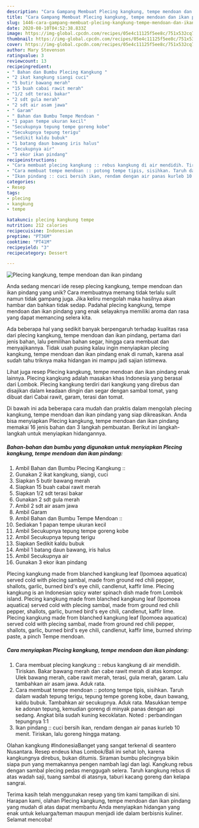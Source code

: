 ```yaml
---
description: "Cara Gampang Membuat Plecing kangkung, tempe mendoan dan ikan pindang yang Enak"
title: "Cara Gampang Membuat Plecing kangkung, tempe mendoan dan ikan pindang yang Enak"
slug: 1446-cara-gampang-membuat-plecing-kangkung-tempe-mendoan-dan-ikan-pindang-yang-enak
date: 2020-08-10T04:52:38.833Z
image: https://img-global.cpcdn.com/recipes/05e4c11125f5ee8c/751x532cq70/plecing-kangkung-tempe-mendoan-dan-ikan-pindang-foto-resep-utama.jpg
thumbnail: https://img-global.cpcdn.com/recipes/05e4c11125f5ee8c/751x532cq70/plecing-kangkung-tempe-mendoan-dan-ikan-pindang-foto-resep-utama.jpg
cover: https://img-global.cpcdn.com/recipes/05e4c11125f5ee8c/751x532cq70/plecing-kangkung-tempe-mendoan-dan-ikan-pindang-foto-resep-utama.jpg
author: Mary Stevenson
ratingvalue: 3
reviewcount: 13
recipeingredient:
- " Bahan dan Bumbu Plecing Kangkung "
- "2 ikat kangkung siangi cuci"
- "5 butir bawang merah"
- "15 buah cabai rawit merah"
- "1/2 sdt terasi bakar"
- "2 sdt gula merah"
- "2 sdt air asam jawa"
- " Garam"
- " Bahan dan Bumbu Tempe Mendoan "
- "1 papan tempe ukuran kecil"
- "Secukupnya tepung tempe goreng kobe"
- "Secukupnya tepung terigu"
- "Sedikit kaldu bubuk"
- "1 batang daun bawang iris halus"
- "Secukupnya air"
- "3 ekor ikan pindang"
recipeinstructions:
- "Cara membuat plecing kangkung :: rebus kangkung di air mendidih. Tiriskan. Bakar bawang merah dan cabe rawit merah di atas kompor. Ulek bawang merah, cabe rawit merah, terasi, gula merah, garam. Lalu tambahkan air asam jawa. Aduk rata."
- "Cara membuat tempe mendoan :: potong tempe tipis, sisihkan. Taruh dalam wadah tepung terigu, tepung tempe goreng kobe, daun bawang, kaldu bubuk. Tambahkan air secukupnya. Aduk rata. Masukkan tempe ke adonan tepung, kemudian goreng di minyak panas dengan api sedang. Angkat bila sudah kuning kecoklatan. Noted : perbandingan tepungnya 1:1"
- "Ikan pindang :: cuci bersih ikan, rendam dengan air panas kurleb 10 menit. Tiriskan, lalu goreng hingga matang."
categories:
- Resep
tags:
- plecing
- kangkung
- tempe

katakunci: plecing kangkung tempe 
nutrition: 212 calories
recipecuisine: Indonesian
preptime: "PT36M"
cooktime: "PT41M"
recipeyield: "3"
recipecategory: Dessert

---
```



![Plecing kangkung, tempe mendoan dan ikan pindang](https://img-global.cpcdn.com/recipes/05e4c11125f5ee8c/751x532cq70/plecing-kangkung-tempe-mendoan-dan-ikan-pindang-foto-resep-utama.jpg)

Anda sedang mencari ide resep plecing kangkung, tempe mendoan dan ikan pindang yang unik? Cara membuatnya memang tidak terlalu sulit namun tidak gampang juga. Jika keliru mengolah maka hasilnya akan hambar dan bahkan tidak sedap. Padahal plecing kangkung, tempe mendoan dan ikan pindang yang enak selayaknya memiliki aroma dan rasa yang dapat memancing selera kita.

Ada beberapa hal yang sedikit banyak berpengaruh terhadap kualitas rasa dari plecing kangkung, tempe mendoan dan ikan pindang, pertama dari jenis bahan, lalu pemilihan bahan segar, hingga cara membuat dan menyajikannya. Tidak usah pusing kalau ingin menyiapkan plecing kangkung, tempe mendoan dan ikan pindang enak di rumah, karena asal sudah tahu triknya maka hidangan ini mampu jadi sajian istimewa.

Lihat juga resep Plecing kangkung, tempe mendoan dan ikan pindang enak lainnya. Plecing kangkung adalah masakan khas Indonesia yang berasal dari Lombok. Plecing kangkung terdiri dari kangkung yang direbus dan disajikan dalam keadaan dingin dan segar dengan sambal tomat, yang dibuat dari Cabai rawit, garam, terasi dan tomat.


Di bawah ini ada beberapa cara mudah dan praktis dalam mengolah plecing kangkung, tempe mendoan dan ikan pindang yang siap dikreasikan. Anda bisa menyiapkan Plecing kangkung, tempe mendoan dan ikan pindang memakai 16 jenis bahan dan 3 langkah pembuatan. Berikut ini langkah-langkah untuk menyiapkan hidangannya.

<!--inarticleads1-->

##### Bahan-bahan dan bumbu yang digunakan untuk menyiapkan Plecing kangkung, tempe mendoan dan ikan pindang:

1. Ambil  Bahan dan Bumbu Plecing Kangkung ::
1. Gunakan 2 ikat kangkung, siangi, cuci
1. Siapkan 5 butir bawang merah
1. Siapkan 15 buah cabai rawit merah
1. Siapkan 1/2 sdt terasi bakar
1. Gunakan 2 sdt gula merah
1. Ambil 2 sdt air asam jawa
1. Ambil  Garam
1. Ambil  Bahan dan Bumbu Tempe Mendoan ::
1. Sediakan 1 papan tempe ukuran kecil
1. Ambil Secukupnya tepung tempe goreng kobe
1. Ambil Secukupnya tepung terigu
1. Siapkan Sedikit kaldu bubuk
1. Ambil 1 batang daun bawang, iris halus
1. Ambil Secukupnya air
1. Gunakan 3 ekor ikan pindang


Plecing kangkung made from blanched kangkung leaf (Ipomoea aquatica) served cold with plecing sambal, made from ground red chili pepper, shallots, garlic, burned bird&#39;s eye chili, candlenut, kaffir lime. Plecing kangkung is an Indonesian spicy water spinach dish made from Lombok island. Plecing kangkung made from blanched kangkung leaf (Ipomoea aquatica) served cold with plecing sambal, made from ground red chili pepper, shallots, garlic, burned bird&#39;s eye chili, candlenut, kaffir lime. Plecing kangkung made from blanched kangkung leaf (Ipomoea aquatica) served cold with plecing sambal, made from ground red chili pepper, shallots, garlic, burned bird&#39;s eye chili, candlenut, kaffir lime, burned shrimp paste, a pinch Tempe mendoan. 

<!--inarticleads2-->

##### Cara menyiapkan Plecing kangkung, tempe mendoan dan ikan pindang:

1. Cara membuat plecing kangkung :: rebus kangkung di air mendidih. Tiriskan. Bakar bawang merah dan cabe rawit merah di atas kompor. Ulek bawang merah, cabe rawit merah, terasi, gula merah, garam. Lalu tambahkan air asam jawa. Aduk rata.
1. Cara membuat tempe mendoan :: potong tempe tipis, sisihkan. Taruh dalam wadah tepung terigu, tepung tempe goreng kobe, daun bawang, kaldu bubuk. Tambahkan air secukupnya. Aduk rata. Masukkan tempe ke adonan tepung, kemudian goreng di minyak panas dengan api sedang. Angkat bila sudah kuning kecoklatan. Noted : perbandingan tepungnya 1:1
1. Ikan pindang :: cuci bersih ikan, rendam dengan air panas kurleb 10 menit. Tiriskan, lalu goreng hingga matang.


Olahan kangkung #IndonesiaBanget yang sangat terkenal di seantero Nusantara. Resep endeus khas Lombok/Bali ini sehat loh, karena kangkungnya direbus, bukan ditumis. Siraman bumbu plecingnya bikin siapa pun yang memakannya pengen nambah lagi dan lagi. Kangkung rebus dengan sambal plecing pedas menggugah selera. Taruh kangkung rebus di atas wadah saji, tuang sambal di atasnya, taburi kacang goreng dan kelapa sangrai. 

Terima kasih telah menggunakan resep yang tim kami tampilkan di sini. Harapan kami, olahan Plecing kangkung, tempe mendoan dan ikan pindang yang mudah di atas dapat membantu Anda menyiapkan hidangan yang enak untuk keluarga/teman maupun menjadi ide dalam berbisnis kuliner. Selamat mencoba!
